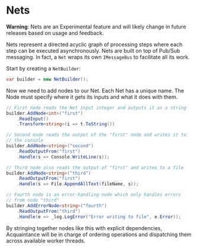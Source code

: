 # Nets

**Warning**: Nets are an Experimental feature and will likely change in future releases based on usage and feedback.

Nets represent a directed acyclic graph of processing steps where each step can be executed asynchronously. Nets are built on top of Pub/Sub messaging. In fact, a `Net` wraps its own `IMessageBus` to facilitate all its work.

Start by creating a `NetBuilder`:

```csharp
var builder = new NetBuilder();
```

Now we need to add nodes to our Net. Each Net has a unique name. The Node must specify where it gets its inputs and what it does with them.

```csharp
// First node reads the Net input integer and outputs it as a string
builder.AddNode<int>("first")
    .ReadInput()
    .Transform<string>(i => t.ToString())

// Second node reads the output of the "first" node and writes it to
// the console
builder.AddNode<string>("second")
    .ReadOutputFrom("first")
    .Handle(s => Console.WriteLine(s));

// Third node also reads the output of "first" and writes to a file
builder.AddNode<string>("third")
    .ReadOutputFrom("first")
    .Handle(s => File.AppendAllText(fileName, s));

// Fourth node is an error-handling node which only handles errors
// from node "third"
builder.AddErrorNode<string>("fourth")
    .ReadOutputFrom("third")
    .Handle(e => _log.LogError("Error writing to file", e.Error));
```

By stringing together nodes like this with explicit dependencies, Acquaintance will be in charge of ordering operations and dispatching them across available worker threads.